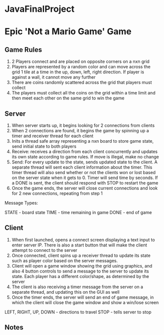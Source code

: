 # JavaFinalProject
<h1>Epic 'Not a Mario Game' Game</h1>
<h2>Game Rules</h2>
<ol>
    <li>2 Players connect and are placed on opposite corners on a nxn grid</li>
    <li>Players are represented by a random color and can move across the grid 1 tile at a time in the up, down, left, right direction. If player is against a wall, it cannot move any further</li>
    <li>There are coins randomly scattered across the grid that players must collect</li>
    <li>The players must collect all the coins on the grid within a time limit and then meet each other on the same grid to win the game</li>
</ol>
<h2>Server</h2>
<ol>
    <li>When server starts up, it begins looking for 2 connections from clients</li>
    <li>When 2 connections are found, it begins the game by spinning up a timer and receiver thread for each client</li>
    <li>Inits a thread safe array representing a nxn board to store game state, send initial state to both players</li>
    <li>Receive: receives a direction from each client concurrently and updates its own state according to game rules. If move is illegal, make no change</li>
    <li>Send: For every update to the state, sends updated state to the client. A separate thread will sent each client information about the timer. This timer thread will also send whether or not the clients won or lost based on the server state when it gets to 0. Timer will send time by seconds. If a DONE is sent, the client should respond with STOP to restart the game</li>
    <li>Once the game ends, the server will close current connections and look for 2 new connections, repeating from step 1</li>
</ol>
<p>
Message Types:

STATE - board state
TIME - time remaining in game
DONE - end of game
</p>

<h2>Client</h2>
<ol>
    <li>When first launched, opens a connect screen displaying a text input to enter server IP. There is also a start button that will make the client attempt to connect to the server</li>
    <li>Once connected, client spins up a receiver thread to update its state such as player color based on the server messages.</li>
    <li>Client will open a game window showing the grid using graphics, and also 4 button controls to send a message to the server to update its state. Each player has a different color/shape, as determined by the server</li>
    <li>The client is also receiving a timer message from the server on a separate thread, and updating this on the GUI as well</li>
    <li>Once the timer ends, the server will send an end of game message, in which the client will close the game window and show a win/lose screen</li>
</ol>
<p>
LEFT, RIGHT, UP, DOWN - directions to travel
STOP - tells server to stop
</p>

<h2>Notes</h2>
